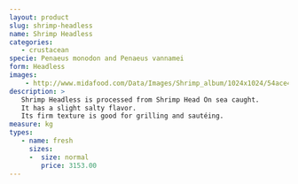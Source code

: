 ```yaml
---
layout: product
slug: shrimp-headless
name: Shrimp Headless
categories:
   - crustacean
specie: Penaeus monodon and Penaeus vannamei
form: Headless
images:
    - http://www.midafood.com/Data/Images/Shrimp_album/1024x1024/54ace4791e477895.jpg
description: >
   Shrimp Headless is processed from Shrimp Head On sea caught.
   It has a slight salty flavor.
   Its firm texture is good for grilling and sautéing.
measure: kg
types:
   - name: fresh
     sizes:
     -  size: normal
        price: 3153.00
---
```

